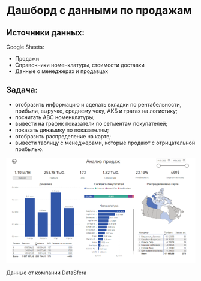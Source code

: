 # Дашборд с данными по продажам 

## Источники данных:
Google Sheets:
- Продажи
- Справочники номенклатуры, стоимости доставки
- Данные о менеджерах и продавцах

## Задача:  

- отобразить информацию и сделать вкладки по рентабельности, прибыли, выручке, среднему чеку, АКБ и тратах на логистику;
- посчитать ABC номенклатуры;
- вывести на график показатели по сегментам покупателей;
- показать динамику по показателям;
- отобразить распределение на карте;
- вывести таблицу с менеджерами, которые продают с отрицательной прибылью.

![Скрин дашборда](https://github.com/karinatom/dashboards/blob/main/sales/sales.png)

Данные от компании DataSfera
